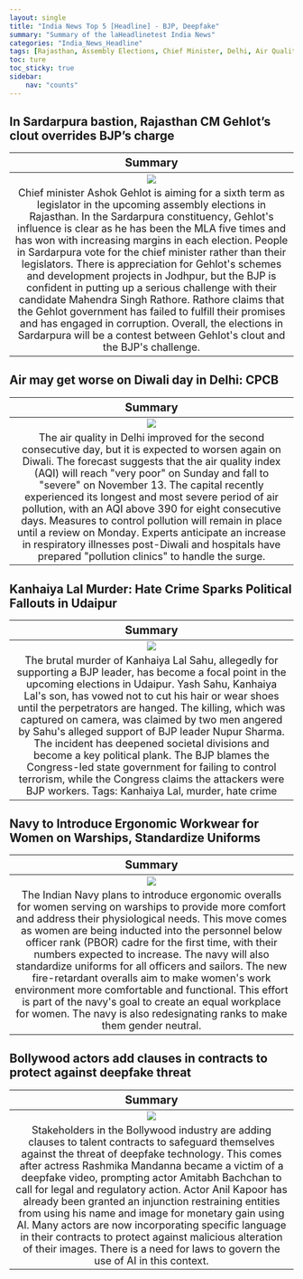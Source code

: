 ```yaml
---
layout: single
title: "India News Top 5 [Headline] - BJP, Deepfake"
summary: "Summary of the laHeadlinetest India News"
categories: "India_News_Headline"
tags: [Rajasthan, Assembly Elections, Chief Minister, Delhi, Air Quality, Impact, Navy, Rashmika Mandanna, AI, Amitabh Bachchan]
toc: ture
toc_sticky: true
sidebar:
    nav: "counts"
---
```


<style>
table th:first-of-type {
    width: 100%;
    font-size: 20px;
}
table td:nth-of-type(1) {
    width: 100%;
    font-size: 18px;
}
</style>

## In Sardarpura bastion, Rajasthan CM Gehlot’s clout overrides BJP’s charge

Summary | 
:---:|
![](https://cdn.pixabay.com/photo/2019/02/14/09/11/architecture-3996181_1280.jpg) |
Chief minister Ashok Gehlot is aiming for a sixth term as legislator in the upcoming assembly elections in Rajasthan. In the Sardarpura constituency, Gehlot's influence is clear as he has been the MLA five times and has won with increasing margins in each election. People in Sardarpura vote for the chief minister rather than their legislators. There is appreciation for Gehlot's schemes and development projects in Jodhpur, but the BJP is confident in putting up a serious challenge with their candidate Mahendra Singh Rathore. Rathore claims that the Gehlot government has failed to fulfill their promises and has engaged in corruption. Overall, the elections in Sardarpura will be a contest between Gehlot's clout and the BJP's challenge. |

## Air may get worse on Diwali day in Delhi: CPCB

Summary | 
:---:|
![](https://cdn.pixabay.com/photo/2017/01/16/13/59/fog-1984057_1280.jpg) |
The air quality in Delhi improved for the second consecutive day, but it is expected to worsen again on Diwali. The forecast suggests that the air quality index (AQI) will reach "very poor" on Sunday and fall to "severe" on November 13. The capital recently experienced its longest and most severe period of air pollution, with an AQI above 390 for eight consecutive days. Measures to control pollution will remain in place until a review on Monday. Experts anticipate an increase in respiratory illnesses post-Diwali and hospitals have prepared "pollution clinics" to handle the surge. |

## Kanhaiya Lal Murder: Hate Crime Sparks Political Fallouts in Udaipur

Summary | 
:---:|
![](https://cdn.pixabay.com/photo/2018/02/21/10/43/hanging-3170017_1280.jpg) |
The brutal murder of Kanhaiya Lal Sahu, allegedly for supporting a BJP leader, has become a focal point in the upcoming elections in Udaipur. Yash Sahu, Kanhaiya Lal's son, has vowed not to cut his hair or wear shoes until the perpetrators are hanged. The killing, which was captured on camera, was claimed by two men angered by Sahu's alleged support of BJP leader Nupur Sharma. The incident has deepened societal divisions and become a key political plank. The BJP blames the Congress-led state government for failing to control terrorism, while the Congress claims the attackers were BJP workers. Tags: Kanhaiya Lal, murder, hate crime |

## Navy to Introduce Ergonomic Workwear for Women on Warships, Standardize Uniforms

Summary | 
:---:|
![](https://cdn.pixabay.com/photo/2013/07/30/15/07/submarine-168884_1280.jpg) |
The Indian Navy plans to introduce ergonomic overalls for women serving on warships to provide more comfort and address their physiological needs. This move comes as women are being inducted into the personnel below officer rank (PBOR) cadre for the first time, with their numbers expected to increase. The navy will also standardize uniforms for all officers and sailors. The new fire-retardant overalls aim to make women's work environment more comfortable and functional. This effort is part of the navy's goal to create an equal workplace for women. The navy is also redesignating ranks to make them gender neutral. |

## Bollywood actors add clauses in contracts to protect against deepfake threat

Summary | 
:---:|
![](https://images.pexels.com/photos/18548430/pexels-photo-18548430/free-photo-of-a-typewriter-with-the-word-deepfake-on-it.jpeg?auto=compress&cs=tinysrgb&w=1260&h=750&dpr=1) |
Stakeholders in the Bollywood industry are adding clauses to talent contracts to safeguard themselves against the threat of deepfake technology. This comes after actress Rashmika Mandanna became a victim of a deepfake video, prompting actor Amitabh Bachchan to call for legal and regulatory action. Actor Anil Kapoor has already been granted an injunction restraining entities from using his name and image for monetary gain using AI. Many actors are now incorporating specific language in their contracts to protect against malicious alteration of their images. There is a need for laws to govern the use of AI in this context. |